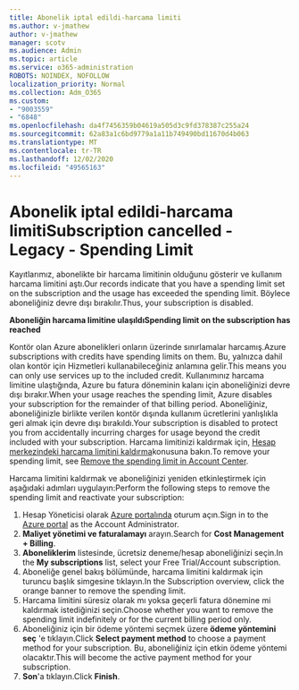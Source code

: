 ```yaml
---
title: Abonelik iptal edildi-harcama limiti
ms.author: v-jmathew
author: v-jmathew
manager: scotv
ms.audience: Admin
ms.topic: article
ms.service: o365-administration
ROBOTS: NOINDEX, NOFOLLOW
localization_priority: Normal
ms.collection: Adm_O365
ms.custom:
- "9003559"
- "6848"
ms.openlocfilehash: da4f7456359b04619a505d3c9fd378387c255a24
ms.sourcegitcommit: 62a83a1c6bd9779a1a11b749490bd11670d4b063
ms.translationtype: MT
ms.contentlocale: tr-TR
ms.lasthandoff: 12/02/2020
ms.locfileid: "49565163"
---
```

# <a name="subscription-cancelled---legacy---spending-limit"></a><span data-ttu-id="10e3e-102">Abonelik iptal edildi-harcama limiti</span><span class="sxs-lookup"><span data-stu-id="10e3e-102">Subscription cancelled - Legacy - Spending Limit</span></span>

<span data-ttu-id="10e3e-103">Kayıtlarımız, abonelikte bir harcama limitinin olduğunu gösterir ve kullanım harcama limitini aştı.</span><span class="sxs-lookup"><span data-stu-id="10e3e-103">Our records indicate that you have a spending limit set on the subscription and the usage has exceeded the spending limit.</span></span> <span data-ttu-id="10e3e-104">Böylece aboneliğiniz devre dışı bırakılır.</span><span class="sxs-lookup"><span data-stu-id="10e3e-104">Thus, your subscription is disabled.</span></span>

<span data-ttu-id="10e3e-105">**Aboneliğin harcama limitine ulaşıldı**</span><span class="sxs-lookup"><span data-stu-id="10e3e-105">**Spending limit on the subscription has reached**</span></span>

<span data-ttu-id="10e3e-106">Kontör olan Azure abonelikleri onların üzerinde sınırlamalar harcamış.</span><span class="sxs-lookup"><span data-stu-id="10e3e-106">Azure subscriptions with credits have spending limits on them.</span></span> <span data-ttu-id="10e3e-107">Bu, yalnızca dahil olan kontör için Hizmetleri kullanabileceğiniz anlamına gelir.</span><span class="sxs-lookup"><span data-stu-id="10e3e-107">This means you can only use services up to the included credit.</span></span> <span data-ttu-id="10e3e-108">Kullanımınız harcama limitine ulaştığında, Azure bu fatura döneminin kalanı için aboneliğinizi devre dışı bırakır.</span><span class="sxs-lookup"><span data-stu-id="10e3e-108">When your usage reaches the spending limit, Azure disables your subscription for the remainder of that billing period.</span></span> <span data-ttu-id="10e3e-109">Aboneliğiniz, aboneliğinizle birlikte verilen kontör dışında kullanım ücretlerini yanlışlıkla geri almak için devre dışı bırakıldı.</span><span class="sxs-lookup"><span data-stu-id="10e3e-109">Your subscription is disabled to protect you from accidentally incurring charges for usage beyond the credit included with your subscription.</span></span> <span data-ttu-id="10e3e-110">Harcama limitinizi kaldırmak için, [Hesap merkezindeki harcama limitini kaldırma](https://docs.microsoft.com/azure/cost-management-billing/manage/spending-limit#remove)konusuna bakın.</span><span class="sxs-lookup"><span data-stu-id="10e3e-110">To remove your spending limit, see [Remove the spending limit in Account Center](https://docs.microsoft.com/azure/cost-management-billing/manage/spending-limit#remove).</span></span>

<span data-ttu-id="10e3e-111">Harcama limitini kaldırmak ve aboneliğinizi yeniden etkinleştirmek için aşağıdaki adımları uygulayın:</span><span class="sxs-lookup"><span data-stu-id="10e3e-111">Perform the following steps to remove the spending limit and reactivate your subscription:</span></span>

1. <span data-ttu-id="10e3e-112">Hesap Yöneticisi olarak [Azure portalında](https://portal.azure.com/) oturum açın.</span><span class="sxs-lookup"><span data-stu-id="10e3e-112">Sign in to the [Azure portal](https://portal.azure.com/) as the Account Administrator.</span></span>
2. <span data-ttu-id="10e3e-113">**Maliyet yönetimi ve faturalamayı** arayın.</span><span class="sxs-lookup"><span data-stu-id="10e3e-113">Search for **Cost Management + Billing**.</span></span>
3. <span data-ttu-id="10e3e-114">**Aboneliklerim** listesinde, ücretsiz deneme/hesap aboneliğinizi seçin.</span><span class="sxs-lookup"><span data-stu-id="10e3e-114">In the **My subscriptions** list, select your Free Trial/Account subscription.</span></span>
4. <span data-ttu-id="10e3e-115">Aboneliğe genel bakış bölümünde, harcama limitini kaldırmak için turuncu başlık simgesine tıklayın.</span><span class="sxs-lookup"><span data-stu-id="10e3e-115">In the Subscription overview, click the orange banner to remove the spending limit.</span></span>
5. <span data-ttu-id="10e3e-116">Harcama limitini süresiz olarak mı yoksa geçerli fatura dönemine mi kaldırmak istediğinizi seçin.</span><span class="sxs-lookup"><span data-stu-id="10e3e-116">Choose whether you want to remove the spending limit indefinitely or for the current billing period only.</span></span>
6. <span data-ttu-id="10e3e-117">Aboneliğiniz için bir ödeme yöntemi seçmek üzere **ödeme yöntemini seç** 'e tıklayın.</span><span class="sxs-lookup"><span data-stu-id="10e3e-117">Click **Select payment method** to choose a payment method for your subscription.</span></span> <span data-ttu-id="10e3e-118">Bu, aboneliğiniz için etkin ödeme yöntemi olacaktır.</span><span class="sxs-lookup"><span data-stu-id="10e3e-118">This will become the active payment method for your subscription.</span></span>
7. <span data-ttu-id="10e3e-119">**Son**'a tıklayın.</span><span class="sxs-lookup"><span data-stu-id="10e3e-119">Click **Finish**.</span></span>
